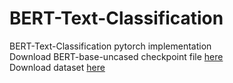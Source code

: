 # BERT-Text-Classification
BERT-Text-Classification pytorch implementation
</br>Download BERT-base-uncased checkpoint file [here](https://drive.google.com/drive/folders/1i67mPV1i2P2IMNTks2PtPeZsDnA8SVQN?usp=sharing)
</br>Download dataset [here](https://drive.google.com/drive/folders/1LyctA87Ve2oNb7nxovFzZbT_td9CCV24?usp=sharing)
